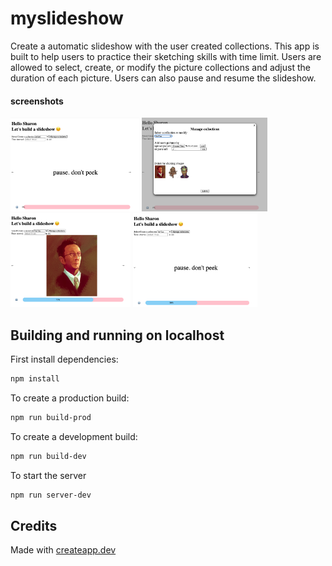 # myslideshow

Create a automatic slideshow with the user created collections. This app is built to help users to practice their sketching skills with time limit. Users are allowed to select, create, or modify the picture collections and adjust the duration of each picture. Users can also pause and resume the slideshow.

#### screenshots

<img src="./client/assets/p1.png" height="150vh">&nbsp;<img src="./client/assets/p2.png" height="150vh">&nbsp;<img src="./client/assets/p3.png" height="150vh">&nbsp;<img src="./client/assets/p4.png" height="150vh">

## Building and running on localhost

First install dependencies:

```sh
npm install
```

To create a production build:

```sh
npm run build-prod
```

To create a development build:

```sh
npm run build-dev
```

To start the server

```sh
npm run server-dev
```

## Credits

Made with [createapp.dev](https://createapp.dev/)
